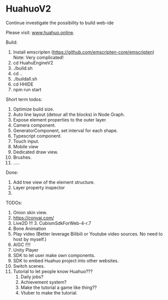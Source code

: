 # HuahuoV2
Continue investigate the possibility to build web-ide

Please visit: www.huahuo.online.

Build:
1. Install emscripten (https://github.com/emscripten-core/emscripten) Note: Very complicated!
2. cd HuahuEngineV2
3. ./build.sh
4. cd ..
5. ./buildall.sh
6. cd HHIDE
7. npm run start

Short term todos:
1. Optimize build size.
2. Auto line layout (detour all the blocks) in Node Graph.
2. Expose element properties to the outer layer.
2. Camera component.
3. GeneratorComponent, set interval for each shape.
5. Typescript component.
6. Touch input.
7. Mobile view
8. Dedicated draw view.
9. Brushes.
10. .....

Done:
1. Add tree view of the element structure.
2. Layer property inspector
3. 
TODOs:
1. Onion skin view.
2. https://convai.com/
2. Live2D !!!
   3. CubismSdkForWeb-4-r.7
2. Bone Animation
3. Play video (Better leverage Bilibili or Youtube video sources. No need to host by myself.)
3. AIGC !!!!
4. Unity Player
5. SDK to let user make own components.
6. SDK to embed Huahuo project into other websites.
7. Switch scenes. 
8. Tutorial to let people know Huahuo???
   1. Daily jobs?
   2. Achievement system?
   3. Make the tutorial a game like thing??
   4. Vtuber to make the tutorial.
 